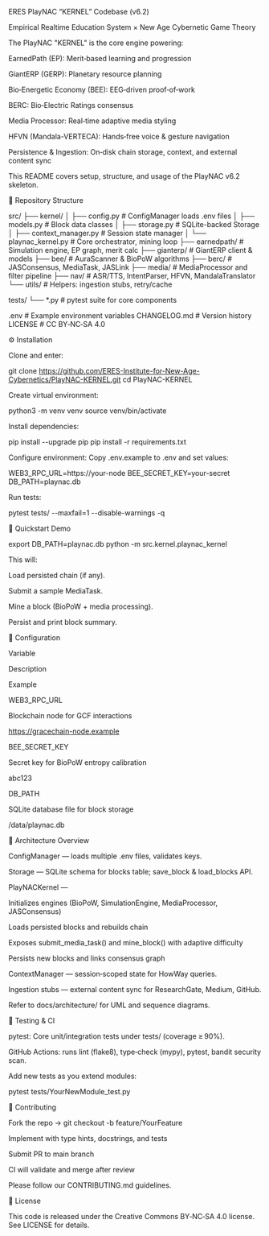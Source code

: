 ERES PlayNAC “KERNEL” Codebase (v6.2)

Empirical Realtime Education System × New Age Cybernetic Game Theory

The PlayNAC "KERNEL" is the core engine powering:

EarnedPath (EP): Merit‑based learning and progression

GiantERP (GERP): Planetary resource planning

Bio‑Energetic Economy (BEE): EEG‑driven proof‑of‑work

BERC: Bio‑Electric Ratings consensus

Media Processor: Real‑time adaptive media styling

HFVN (Mandala-VERTECA): Hands‑free voice & gesture navigation

Persistence & Ingestion: On‑disk chain storage, context, and external content sync

This README covers setup, structure, and usage of the PlayNAC v6.2 skeleton.

📂 Repository Structure

src/
├── kernel/
│   ├── config.py           # ConfigManager loads .env files
│   ├── models.py           # Block data classes
│   ├── storage.py          # SQLite-backed Storage
│   ├── context_manager.py  # Session state manager
│   └── playnac_kernel.py   # Core orchestrator, mining loop
├── earnedpath/             # Simulation engine, EP graph, merit calc
├── gianterp/               # GiantERP client & models
├── bee/                    # AuraScanner & BioPoW algorithms
├── berc/                   # JASConsensus, MediaTask, JASLink
├── media/                  # MediaProcessor and filter pipeline
├── nav/                    # ASR/TTS, IntentParser, HFVN, MandalaTranslator
└── utils/                  # Helpers: ingestion stubs, retry/cache

tests/
└── *.py                    # pytest suite for core components

.env                        # Example environment variables
CHANGELOG.md                # Version history
LICENSE                     # CC BY‑NC‑SA 4.0


⚙️ Installation

Clone and enter:

git clone https://github.com/ERES-Institute-for-New-Age-Cybernetics/PlayNAC-KERNEL.git
cd PlayNAC-KERNEL

Create virtual environment:

python3 -m venv venv
source venv/bin/activate

Install dependencies:

pip install --upgrade pip
pip install -r requirements.txt

Configure environment:
Copy .env.example to .env and set values:

WEB3_RPC_URL=https://your-node
BEE_SECRET_KEY=your-secret
DB_PATH=playnac.db

Run tests:

pytest tests/ --maxfail=1 --disable-warnings -q

🚀 Quickstart Demo

export DB_PATH=playnac.db
python -m src.kernel.playnac_kernel

This will:

Load persisted chain (if any).

Submit a sample MediaTask.

Mine a block (BioPoW + media processing).

Persist and print block summary.

🔧 Configuration

Variable

Description

Example

WEB3_RPC_URL

Blockchain node for GCF interactions

https://gracechain-node.example

BEE_SECRET_KEY

Secret key for BioPoW entropy calibration

abc123

DB_PATH

SQLite database file for block storage

/data/playnac.db

📐 Architecture Overview

ConfigManager — loads multiple .env files, validates keys.

Storage — SQLite schema for blocks table; save_block & load_blocks API.

PlayNACKernel —

Initializes engines (BioPoW, SimulationEngine, MediaProcessor, JASConsensus)

Loads persisted blocks and rebuilds chain

Exposes submit_media_task() and mine_block() with adaptive difficulty

Persists new blocks and links consensus graph

ContextManager — session‑scoped state for HowWay queries.

Ingestion stubs — external content sync for ResearchGate, Medium, GitHub.

Refer to docs/architecture/ for UML and sequence diagrams.

🧪 Testing & CI

pytest: Core unit/integration tests under tests/ (coverage ≥ 90%).

GitHub Actions: runs lint (flake8), type‑check (mypy), pytest, bandit security scan.

Add new tests as you extend modules:

pytest tests/YourNewModule_test.py

📝 Contributing

Fork the repo → git checkout -b feature/YourFeature

Implement with type hints, docstrings, and tests

Submit PR to main branch

CI will validate and merge after review

Please follow our CONTRIBUTING.md guidelines.

📜 License

This code is released under the Creative Commons BY‑NC‑SA 4.0 license.
See LICENSE for details.
